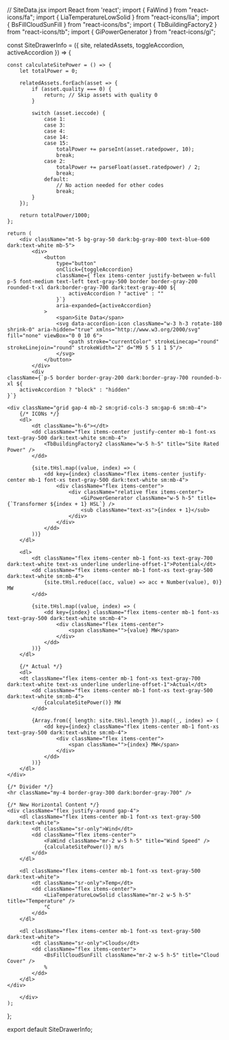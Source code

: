 // SiteData.jsx
import React from 'react';
import { FaWind } from "react-icons/fa";
import { LiaTemperatureLowSolid } from "react-icons/lia";
import { BsFillCloudSunFill } from "react-icons/bs";
import { TbBuildingFactory2 } from "react-icons/tb";
import { GiPowerGenerator } from "react-icons/gi";

const SiteDrawerInfo = ({ site, relatedAssets, toggleAccordion, activeAccordion }) => {

    const calculateSitePower = () => {
        let totalPower = 0;

        relatedAssets.forEach(asset => {
            if (asset.quality === 0) {
                return; // Skip assets with quality 0
            }

            switch (asset.ieccode) {
                case 1:
                case 3:
                case 4:
                case 14:
                case 15:
                    totalPower += parseInt(asset.ratedpower, 10);
                    break;
                case 2:
                    totalPower += parseFloat(asset.ratedpower) / 2;
                    break;
                default:
                    // No action needed for other codes
                    break;
            }
        });

        return totalPower/1000;
    };

    return (
        <div className="mt-5 bg-gray-50 dark:bg-gray-800 text-blue-600 dark:text-white mb-5">
            <div>
                <button
                    type="button"
                    onClick={toggleAccordion}
                    className={`flex items-center justify-between w-full p-5 font-medium text-left text-gray-500 border border-gray-200 rounded-t-xl dark:border-gray-700 dark:text-gray-400 ${
                        activeAccordion ? "active" : ""
                    }`}
                    aria-expanded={activeAccordion}
                >
                    <span>Site Data</span>
                    <svg data-accordion-icon className="w-3 h-3 rotate-180 shrink-0" aria-hidden="true" xmlns="http://www.w3.org/2000/svg" fill="none" viewBox="0 0 10 6">
                        <path stroke="currentColor" strokeLinecap="round" strokeLinejoin="round" strokeWidth="2" d="M9 5 5 1 1 5"/>
                    </svg>
                </button>
            </div>
            <div
    className={`p-5 border border-gray-200 dark:border-gray-700 rounded-b-xl ${
        activeAccordion ? "block" : "hidden"
    }`}
>
    <div className="grid gap-4 mb-2 sm:grid-cols-3 sm:gap-6 sm:mb-4">
        {/* ICONs */}
        <dl>
            <dt className="h-6"></dt>
            <dd className="flex items-center justify-center mb-1 font-xs text-gray-500 dark:text-white sm:mb-4">
                <TbBuildingFactory2 className="w-5 h-5" title="Site Rated Power" />
            </dd>

            {site.tHsl.map((value, index) => (
                <dd key={index} className="flex items-center justify-center mb-1 font-xs text-gray-500 dark:text-white sm:mb-4">
                    <div className="flex items-center">
                        <div className="relative flex items-center">
                            <GiPowerGenerator className="w-5 h-5" title={`Transformer ${index + 1} HSL`} />
                            <sub className="text-xs">{index + 1}</sub>
                        </div>
                    </div>
                </dd>
            ))}
        </dl>

        <dl>
            <dt className="flex items-center mb-1 font-xs text-gray-700 dark:text-white text-xs underline underline-offset-1">Potential</dt>
            <dd className="flex items-center mb-1 font-xs text-gray-500 dark:text-white sm:mb-4">
                {site.tHsl.reduce((acc, value) => acc + Number(value), 0)} MW
            </dd>

            {site.tHsl.map((value, index) => (
                <dd key={index} className="flex items-center mb-1 font-xs text-gray-500 dark:text-white sm:mb-4">
                    <div className="flex items-center">
                        <span className="">{value} MW</span>
                    </div>
                </dd>
            ))}
        </dl>

        {/* Actual */}
        <dl>
        <dt className="flex items-center mb-1 font-xs text-gray-700 dark:text-white text-xs underline underline-offset-1">Actual</dt>
            <dd className="flex items-center mb-1 font-xs text-gray-500 dark:text-white sm:mb-4">
                {calculateSitePower()} MW
            </dd>

            {Array.from({ length: site.tHsl.length }).map((_, index) => (
                <dd key={index} className="flex items-center mb-1 font-xs text-gray-500 dark:text-white sm:mb-4">
                    <div className="flex items-center">
                        <span className="">{index} MW</span>
                    </div>
                </dd>
            ))}
        </dl>
    </div>

    {/* Divider */}
    <hr className="my-4 border-gray-300 dark:border-gray-700" />

    {/* New Horizontal Content */}
    <div className="flex justify-around gap-4">
        <dl className="flex items-center mb-1 font-xs text-gray-500 dark:text-white">
            <dt className="sr-only">Wind</dt>
            <dd className="flex items-center">
                <FaWind className="mr-2 w-5 h-5" title="Wind Speed" />
                {calculateSitePower()} m/s
            </dd>
        </dl>

        <dl className="flex items-center mb-1 font-xs text-gray-500 dark:text-white">
            <dt className="sr-only">Temp</dt>
            <dd className="flex items-center">
                <LiaTemperatureLowSolid className="mr-2 w-5 h-5" title="Temperature" />
                °C
            </dd>
        </dl>

        <dl className="flex items-center mb-1 font-xs text-gray-500 dark:text-white">
            <dt className="sr-only">Clouds</dt>
            <dd className="flex items-center">
                <BsFillCloudSunFill className="mr-2 w-5 h-5" title="Cloud Cover" />
                %
            </dd>
        </dl>
    </div>
</div>

        </div>
    );
};

export default SiteDrawerInfo;
